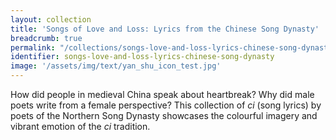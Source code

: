 ```yaml
---
layout: collection
title: 'Songs of Love and Loss: Lyrics from the Chinese Song Dynasty'
breadcrumb: true
permalink: "/collections/songs-love-and-loss-lyrics-chinese-song-dynasty/"
identifier: songs-love-and-loss-lyrics-chinese-song-dynasty
image: '/assets/img/text/yan_shu_icon_test.jpg'
---
```


How did people in medieval China speak about heartbreak? Why did male poets write from a female perspective? This collection of *ci* (song lyrics) by poets of the Northern Song Dynasty showcases the colourful imagery and vibrant emotion of the *ci* tradition.